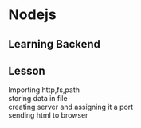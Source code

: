 # Nodejs
## Learning Backend
## Lesson
Importing http,fs,path  
storing data in file  
creating server and assigning it a port  
sending html to browser  

